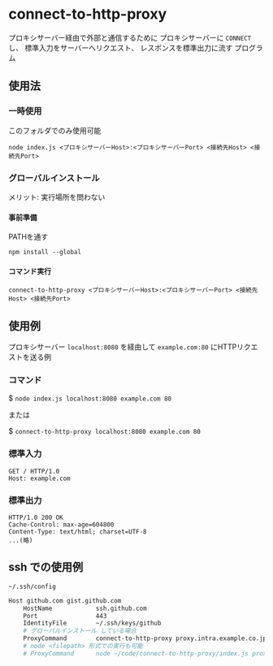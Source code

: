 # connect-to-http-proxy
プロキシサーバー経由で外部と通信するために
プロキシサーバーに `CONNECT` し、
標準入力をサーバーへリクエスト、
レスポンスを標準出力に流す
プログラム

## 使用法
### 一時使用
このフォルダでのみ使用可能

```
node index.js <プロキシサーバーHost>:<プロキシサーバーPort> <接続先Host> <接続先Port>
```

### グローバルインストール
メリット: 実行場所を問わない

#### 事前準備
PATHを通す

```
npm install --global
```

#### コマンド実行
```
connect-to-http-proxy <プロキシサーバーHost>:<プロキシサーバーPort> <接続先Host> <接続先Port>
```

## 使用例
プロキシサーバー `localhost:8080` を経由して `example.com:80` にHTTPリクエストを送る例

### コマンド
$ `node index.js localhost:8080 example.com 80`

または

$ `connect-to-http-proxy localhost:8080 example.com 80`

### 標準入力
```
GET / HTTP/1.0
Host: example.com

```

### 標準出力
```
HTTP/1.0 200 OK
Cache-Control: max-age=604800
Content-Type: text/html; charset=UTF-8
...(略)
```

## ssh での使用例

`~/.ssh/config`

```sh
Host github.com gist.github.com
	HostName			ssh.github.com
	Port				443
	IdentityFile		~/.ssh/keys/github
	# グローバルインストール している場合
	ProxyCommand		connect-to-http-proxy proxy.intra.example.co.jp:8080 %h %p
	# node <filepath> 形式での実行も可能
	# ProxyCommand		node ~/code/connect-to-http-proxy/index.js proxy.intra.example.co.jp:8080 %h %p
```
